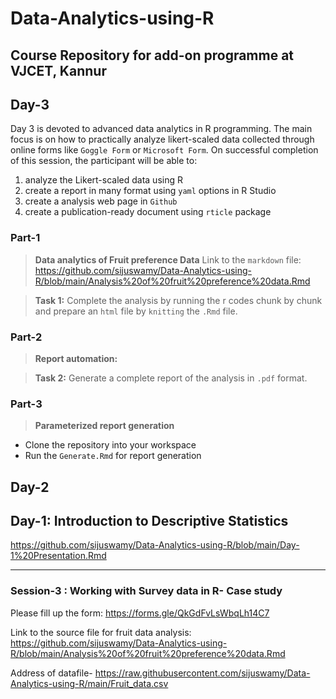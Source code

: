 # Data-Analytics-using-R
Course Repository for add-on programme at VJCET, Kannur
----


## Day-3

Day 3 is devoted to advanced data analytics in R programming. The main focus is on how to practically analyze likert-scaled data collected through online forms like `Goggle Form` or `Microsoft Form`. On successful completion of this session, the participant will be able to:
1. analyze the Likert-scaled data using R
2. create a report in many format using `yaml` options in R Studio
3. create a analysis web page in `Github`
4. create a publication-ready document using `rticle` package

### Part-1
>**Data analytics of Fruit preference Data**
Link to the `markdown` file:
<https://github.com/sijuswamy/Data-Analytics-using-R/blob/main/Analysis%20of%20fruit%20preference%20data.Rmd>

>**Task 1:** Complete the analysis by running the r codes chunk by chunk and prepare an `html` file by `knitting` the `.Rmd` file.
### Part-2

>**Report automation:**

>**Task 2:** Generate a complete report of the analysis in `.pdf` format.

### Part-3
>**Parameterized report generation**

- Clone the repository into your workspace
- Run the `Generate.Rmd` for report generation


## Day-2

## Day-1: Introduction to Descriptive Statistics

<https://github.com/sijuswamy/Data-Analytics-using-R/blob/main/Day-1%20Presentation.Rmd>

---

### Session-3 : Working with Survey data in R- Case study

Please fill up the form:
<https://forms.gle/QkGdFvLsWbqLh14C7>

Link to the source file for fruit data analysis:
<https://github.com/sijuswamy/Data-Analytics-using-R/blob/main/Analysis%20of%20fruit%20preference%20data.Rmd>

Address of datafile- https://raw.githubusercontent.com/sijuswamy/Data-Analytics-using-R/main/Fruit_data.csv

